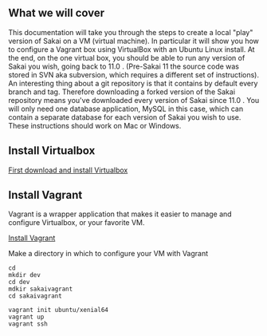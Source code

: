 ## What we will cover
This documentation will take you through the steps to create a local "play" version of Sakai on a VM (virtual machine). In particular it will 
show you how to configure a Vagrant box using VirtualBox with an Ubuntu Linux install. At the end, on the one virtual box, you should be able
to run any version of Sakai you wish, going back to 11.0 . (Pre-Sakai 11 the source code was stored in SVN aka subversion, which requires a different set of instructions).
An interesting thing about a git repository is that it contains by default every branch and tag. Therefore downloading a forked version of the Sakai
repository means you've downloaded every version of Sakai since 11.0 .  You will only need one database application, MySQL in this case, which can
contain a separate database for each version of Sakai you wish to use. These instructions should work on Mac or Windows. 

## Install Virtualbox
[First download and install Virtualbox](https://www.virtualbox.org/wiki/Downloads "Virtual Box Download")

## Install Vagrant
Vagrant is a wrapper application that makes it easier to manage and configure Virtualbox, or your favorite VM. 

[Install Vagrant](https://www.vagrantup.com/downloads.html "Vagrant Download")

Make a directory in which to configure your VM with Vagrant

```
cd
mkdir dev
cd dev
mdkir sakaivagrant
cd sakaivagrant

vagrant init ubuntu/xenial64
vagrant up
vagrant ssh
```

